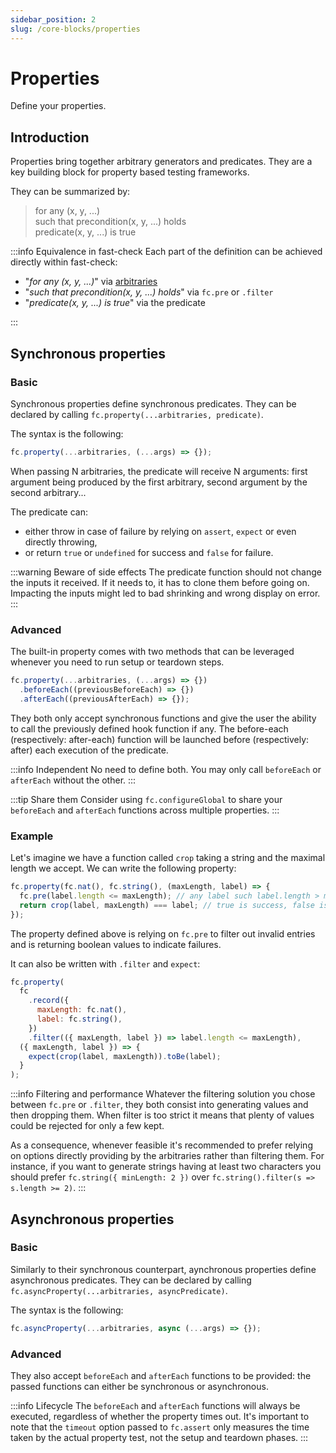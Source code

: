 ```yaml
---
sidebar_position: 2
slug: /core-blocks/properties
---
```


# Properties

Define your properties.

## Introduction

Properties bring together arbitrary generators and predicates. They are a key building block for property based testing frameworks.

They can be summarized by:

> for any (x, y, ...)  
> such that precondition(x, y, ...) holds  
> predicate(x, y, ...) is true

:::info Equivalence in fast-check
Each part of the definition can be achieved directly within fast-check:

- "_for any (x, y, ...)_" via [arbitraries](/docs/category/arbitraries)
- "_such that precondition(x, y, ...) holds_" via `fc.pre` or `.filter`
- "_predicate(x, y, ...) is true_" via the predicate

:::

## Synchronous properties

### Basic

Synchronous properties define synchronous predicates. They can be declared by calling `fc.property(...arbitraries, predicate)`.

The syntax is the following:

```js
fc.property(...arbitraries, (...args) => {});
```

When passing N arbitraries, the predicate will receive N arguments: first argument being produced by the first arbitrary, second argument by the second arbitrary...

The predicate can:

- either throw in case of failure by relying on `assert`, `expect` or even directly throwing,
- or return `true` or `undefined` for success and `false` for failure.

:::warning Beware of side effects
The predicate function should not change the inputs it received. If it needs to, it has to clone them before going on. Impacting the inputs might led to bad shrinking and wrong display on error.
:::

### Advanced

The built-in property comes with two methods that can be leveraged whenever you need to run setup or teardown steps.

```js
fc.property(...arbitraries, (...args) => {})
  .beforeEach((previousBeforeEach) => {})
  .afterEach((previousAfterEach) => {});
```

They both only accept synchronous functions and give the user the ability to call the previously defined hook function if any. The before-each (respectively: after-each) function will be launched before (respectively: after) each execution of the predicate.

:::info Independent
No need to define both. You may only call `beforeEach` or `afterEach` without the other.
:::

:::tip Share them
Consider using `fc.configureGlobal` to share your `beforeEach` and `afterEach` functions across multiple properties.
:::

### Example

Let's imagine we have a function called `crop` taking a string and the maximal length we accept. We can write the following property:

```js
fc.property(fc.nat(), fc.string(), (maxLength, label) => {
  fc.pre(label.length <= maxLength); // any label such label.length > maxLength, will be dropped
  return crop(label, maxLength) === label; // true is success, false is failure
});
```

The property defined above is relying on `fc.pre` to filter out invalid entries and is returning boolean values to indicate failures.

It can also be written with `.filter` and `expect`:

```js
fc.property(
  fc
    .record({
      maxLength: fc.nat(),
      label: fc.string(),
    })
    .filter(({ maxLength, label }) => label.length <= maxLength),
  ({ maxLength, label }) => {
    expect(crop(label, maxLength)).toBe(label);
  }
);
```

:::info Filtering and performance
Whatever the filtering solution you chose between `fc.pre` or `.filter`, they both consist into generating values and then dropping them. When filter is too strict it means that plenty of values could be rejected for only a few kept.

As a consequence, whenever feasible it's recommended to prefer relying on options directly providing by the arbitraries rather than filtering them. For instance, if you want to generate strings having at least two characters you should prefer `fc.string({ minLength: 2 })` over `fc.string().filter(s => s.length >= 2)`.
:::

## Asynchronous properties

### Basic

Similarly to their synchronous counterpart, aynchronous properties define asynchronous predicates. They can be declared by calling `fc.asyncProperty(...arbitraries, asyncPredicate)`.

The syntax is the following:

```js
fc.asyncProperty(...arbitraries, async (...args) => {});
```

### Advanced

They also accept `beforeEach` and `afterEach` functions to be provided: the passed functions can either be synchronous or asynchronous.

:::info Lifecycle
The `beforeEach` and `afterEach` functions will always be executed, regardless of whether the property times out. It's important to note that the `timeout` option passed to `fc.assert` only measures the time taken by the actual property test, not the setup and teardown phases.
:::
